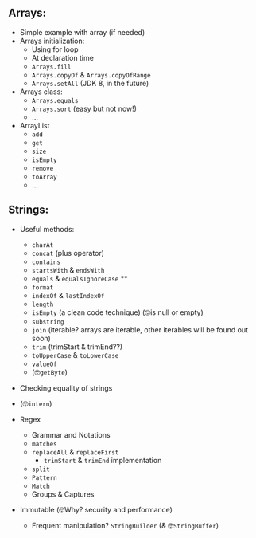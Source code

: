 ## Arrays:
* Simple example with array (if needed)
* Arrays initialization:
    * Using for loop
    * At declaration time
    * `Arrays.fill`
    * `Arrays.copyOf` & `Arrays.copyOfRange`
    * `Arrays.setAll` (JDK 8, in the future)
* Arrays class:
    * `Arrays.equals`
    * `Arrays.sort` (easy but not now!)
    * ...
* ArrayList
    * `add`
    * `get`
    * `size`
    * `isEmpty`
    * `remove`
    * `toArray`
    * ...



## Strings:
* Useful methods:
    * `charAt`
    * `concat` (plus operator)
    * `contains`
    * `startsWith` & `endsWith`
    * `equals` & `equalsIgnoreCase` **
    * `format`
    * `indexOf` & `lastIndexOf`
    * `length`
    * `isEmpty` (a clean code technique) (🤓is null or empty)
    * `substring`
    * `join` (iterable? arrays are iterable, other iterables will be found out soon)
    * `trim` (trimStart & trimEnd??)
    * `toUpperCase` & `toLowerCase`
    * `valueOf`
    * (🤓`getByte`)

* Checking equality of strings
* (🤓`intern`)
* Regex
    * Grammar and Notations
    * `matches`
    * `replaceAll` & `replaceFirst`
        * `trimStart` & `trimEnd` implementation
    * `split`
    * `Pattern`
    * `Match`
    * Groups & Captures
* Immutable (🤓Why? security and performance)
    * Frequent manipulation? `StringBuilder` (& 🤓`StringBuffer`)